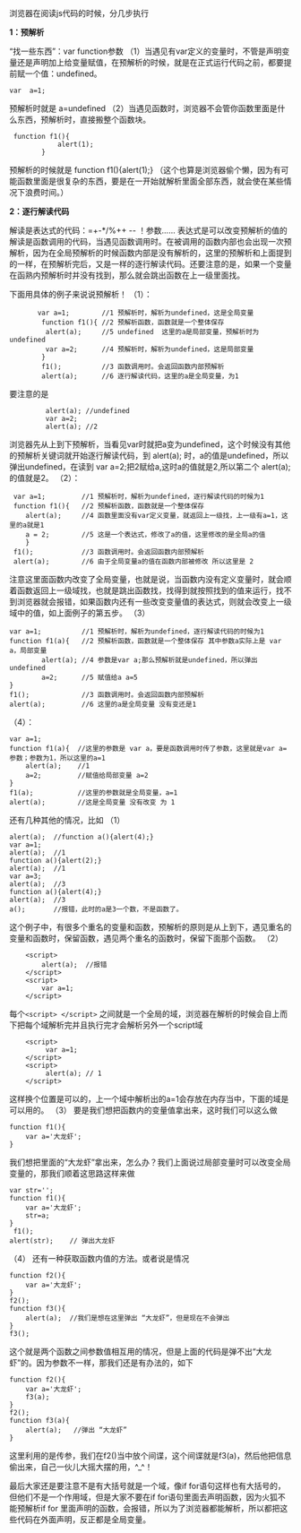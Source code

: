 浏览器在阅读js代码的时候，分几步执行

**1：预解析**

  “找一些东西”：var function参数
         （1）当遇见有var定义的变量时，不管是声明变量还是声明加上给变量赋值，在预解析的时候，就是在正式运行代码之前，都要提前赋一个值：undefined。


```
var  a=1;
```
预解析时就是    a=undefined
     （2）当遇见函数时，浏览器不会管你函数里面是什么东西，预解析时，直接搬整个函数块。


```
 function f1(){
            alert(1);
        }
```
预解析的时候就是   function f1(){alert(1);}
（这个也算是浏览器偷个懒，因为有可能函数里面是很复杂的东西，要是在一开始就解析里面全部东西，就会使在某些情况下浪费时间。）

**2：逐行解读代码**

解读是表达式的代码：=+-*/%++ -- ！参数......
表达式是可以改变预解析的值的
解读是函数调用的代码，当遇见函数调用时。在被调用的函数内部也会出现一次预解析，因为在全局预解析的时候函数内部是没有解析的，这里的预解析和上面提到的一样，在预解析完后，又是一样的逐行解读代码。还要注意的是，如果一个变量在函熟内预解析时并没有找到，那么就会跳出函数在上一级里面找。

下面用具体的例子来说说预解析！
（1）：

```
       var a=1;        //1 预解析时，解析为undefined，这是全局变量
        function f1(){ //2 预解析函数，函数就是一个整体保存
         alert(a);     //5 undefined  这里的a是局部变量，预解析时为undefined
         var a=2;      //4 预解析时，解析为undefined，这是局部变量
        }
        f1();          //3 函数调用时。会返回函数内部预解析
        alert(a);      //6 逐行解读代码，这里的a是全局变量，为1
```
要注意的是

```
         alert(a); //undefined
         var a=2;
         alert(a); //2
```
浏览器先从上到下预解析，当看见var时就把a变为undefined，这个时候没有其他的预解析关键词就开始逐行解读代码，到 alert(a); 时，a的值是undefined，所以弹出undefined，在读到 var a=2;把2赋给a,这时a的值就是2,所以第二个 alert(a);的值就是2。
（2）：

```
 var a=1;         //1 预解析时，解析为undefined，逐行解读代码的时候为1
 function f1(){   //2 预解析函数，函数就是一个整体保存
    alert(a);     //4 函数里面没有var定义变量，就返回上一级找，上一级有a=1，这里的a就是1
    a = 2;        //5 这是一个表达式，修改了a的值，这里修改的是全局a的值
    }
 f1();            //3 函数调用时。会返回函数内部预解析
 alert(a);        //6 由于全局变量a的值在函数内部被修改 所以这里是 2
```
注意这里面函数内改变了全局变量，也就是说，当函数内没有定义变量时，就会顺着函数返回上一级域找，也就是跳出函数找，找得到就按照找到的值来运行，找不到浏览器就会报错，如果函数内还有一些改变变量值的表达式，则就会改变上一级域中的值，如上面例子的第五步。
（3）

```
var a=1;          //1 预解析时，解析为undefined，逐行解读代码的时候为1
function f1(a){   //2 预解析函数，函数就是一个整体保存 其中参数a实际上是 var a，局部变量
        alert(a); //4 参数是var a;那么预解析就是undefined，所以弹出undefined
        a=2;      //5 赋值给a a=5
}
f1();             //3 函数调用时。会返回函数内部预解析
alert(a);         //6 这里的a是全局变量 没有变还是1
```
（4）：

```
var a=1;
function f1(a){  //这里的参数是 var a，要是函数调用时传了参数，这里就是var a=参数；参数为1，所以这里的a=1
    alert(a);    //1
    a=2;         //赋值给局部变量 a=2
}
f1(a);           //这里的参数就是全局变量，a=1
alert(a);        //这是全局变量 没有改变 为 1

```
还有几种其他的情况，比如
（1）

```
alert(a);  //function a(){alert(4);}
var a=1;
alert(a);  //1
function a(){alert(2);}
alert(a);  //1
var a=3;
alert(a);  //3
function a(){alert(4);}
alert(a);  //3
a();       //报错，此时的a是3一个数，不是函数了。

```
这个例子中，有很多个重名的变量和函数，预解析的原则是从上到下，遇见重名的变量和函数时，保留函数，遇见两个重名的函数时，保留下面那个函数。
（2）

```
    <script>
        alert(a);  //报错
    </script>
    <script>
        var a=1;
    </script>
```
每个`<script> </script>` 之间就是一个全局的域，浏览器在解析的时候会自上而下把每个域解析完并且执行完才会解析另外一个script域

```
    <script>
         var a=1;
    </script>
    <script>
         alert(a); // 1
    </script>
```
这样换个位置是可以的，上一个域中解析出的a=1会存放在内存当中，下面的域是可以用的。
（3）
要是我们想把函数内的变量值拿出来，这时我们可以这么做

```
function f1(){
    var a='大龙虾';
}

```
我们想把里面的“大龙虾”拿出来，怎么办？我们上面说过局部变量时可以改变全局变量的，那我们顺着这思路这样来做

```
var str='';
function f1(){
    var a='大龙虾';
    str=a;
}
 f1();
alert(str);    // 弹出大龙虾
```
（4）
还有一种获取函数内值的方法。或者说是情况

```
function f2(){
    var a='大龙虾';
}
f2();
function f3(){
    alert(a);  //我们是想在这里弹出 “大龙虾”，但是现在不会弹出
}
f3();
```
 这个就是两个函数之间参数值相互用的情况，但是上面的代码是弹不出“大龙虾”的。因为参数不一样，那我们还是有办法的，如下

```
function f2(){
    var a='大龙虾';
    f3(a);
}
f2();
function f3(a){
    alert(a);   //弹出 “大龙虾”
}
```
这里利用的是传参，我们在f2()当中放个间谍，这个间谍就是f3(a)，然后他把信息偷出来，自己一伙儿大摇大摆的用，^_^！

最后大家还是要注意不是有大括号就是一个域，像if for语句这样也有大括号的，但他们不是一个作用域，但是大家不要在if for语句里面去声明函数，因为火狐不能预解析if for 里面声明的函数，会报错，所以为了浏览器都能解析，所以都把这些代码在外面声明，反正都是全局变量。
